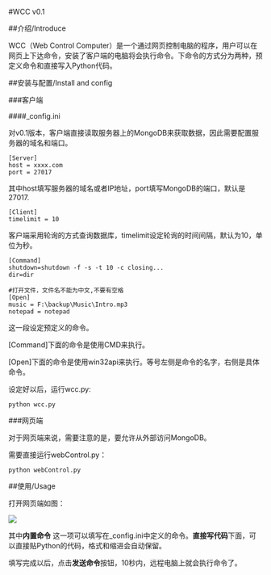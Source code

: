 #WCC v0.1

##介绍/Introduce

WCC（Web Control Computer）是一个通过网页控制电脑的程序，用户可以在网页上下达命令，安装了客户端的电脑将会执行命令。下命令的方式分为两种，预定义命令和直接写入Python代码。

##安装与配置/Install and config

###客户端

####_config.ini

对v0.1版本，客户端直接读取服务器上的MongoDB来获取数据，因此需要配置服务器的域名和端口。

	[Server]
	host = xxxx.com
	port = 27017

其中host填写服务器的域名或者IP地址，port填写MongoDB的端口，默认是27017.

	[Client]
	timelimit = 10

客户端采用轮询的方式查询数据库，timelimit设定轮询的时间间隔，默认为10，单位为秒。
	
	[Command]
	shutdown=shutdown -f -s -t 10 -c closing...
	dir=dir
	
	#打开文件，文件名不能为中文,不要有空格
	[Open]
	music = F:\backup\Music\Intro.mp3
	notepad = notepad

这一段设定预定义的命令。

[Command]下面的命令是使用CMD来执行。

[Open]下面的命令是使用win32api来执行。等号左侧是命令的名字，右侧是具体命令。

设定好以后，运行wcc.py:

	python wcc.py

###网页端

对于网页端来说，需要注意的是，要允许从外部访问MongoDB。

需要直接运行webControl.py：

	python webControl.py

##使用/Usage

打开网页端如图：

![](http://7sbpmp.com1.z0.glb.clouddn.com/wcc.png)

其中**内置命令** 这一项可以填写在_config.ini中定义的命令。**直接写代码**下面，可以直接贴Python的代码，格式和缩进会自动保留。

填写完成以后，点击**发送命令**按钮，10秒内，远程电脑上就会执行命令了。
